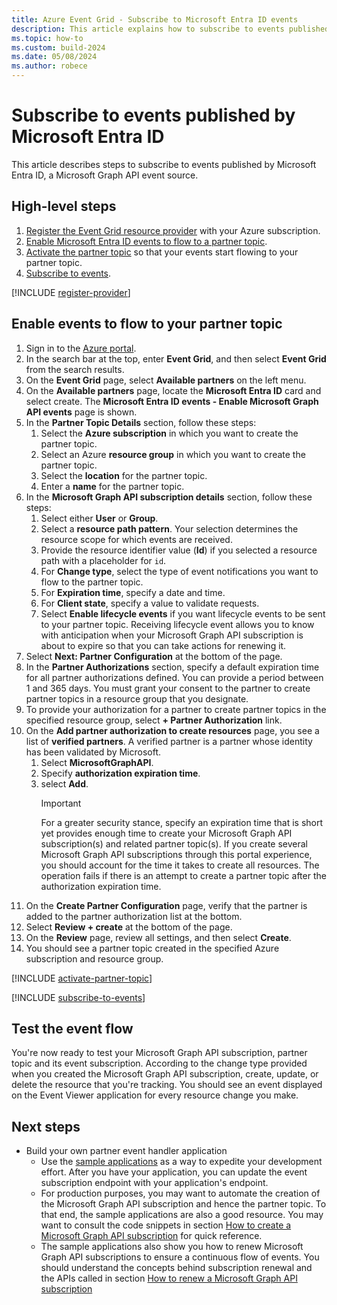 ```yaml
---
title: Azure Event Grid - Subscribe to Microsoft Entra ID events
description: This article explains how to subscribe to events published by Microsoft Entra ID using the Azure portal.
ms.topic: how-to
ms.custom: build-2024
ms.date: 05/08/2024
ms.author: robece
---
```


# Subscribe to events published by Microsoft Entra ID

This article describes steps to subscribe to events published by Microsoft Entra ID, a Microsoft Graph API event source.

## High-level steps

1. [Register the Event Grid resource provider](#register-the-event-grid-resource-provider) with your Azure subscription.
1. [Enable Microsoft Entra ID events to flow to a partner topic](#enable-events-to-flow-to-your-partner-topic).
1. [Activate the partner topic](#activate-a-partner-topic) so that your events start flowing to your partner topic.
1. [Subscribe to events](#subscribe-to-partner-events).

[!INCLUDE [register-provider](./includes/register-provider.md)]

## Enable events to flow to your partner topic

1. Sign in to the [Azure portal](https://portal.azure.com).
1. In the search bar at the top, enter **Event Grid**, and then select **Event Grid** from the search results. 
1. On the **Event Grid** page, select **Available partners** on the left menu.
1. On the **Available partners** page, locate the **Microsoft Entra ID** card and select create. The **Microsoft Entra ID events - Enable Microsoft Graph API events** page is shown.
1. In the **Partner Topic Details** section, follow these steps:
    1. Select the **Azure subscription** in which you want to create the partner topic.
    1. Select an Azure **resource group** in which you want to create the partner topic. 
    1. Select the **location** for the partner topic.
    1. Enter a **name** for the partner topic.
1. In the **Microsoft Graph API subscription details** section, follow these steps:
    1. Select either **User** or **Group**.
    1. Select a **resource path pattern**. Your selection determines the resource scope for which events are received.
    1. Provide the resource identifier value (**Id**) if you selected a resource path with a placeholder for `id`.
    1. For **Change type**, select the type of event notifications you want to flow to the partner topic.
    1. For **Expiration time**, specify a date and time.
    1. For **Client state**, specify a value to validate requests.
    1. Select **Enable lifecycle events** if you want lifecycle events to be sent to your partner topic. Receiving lifecycle event allows you to know with anticipation when your Microsoft Graph API subscription is about to expire so that you can take actions for renewing it.
1. Select **Next: Partner Configuration** at the bottom of the page.
1. In the **Partner Authorizations** section, specify a default expiration time for all partner authorizations defined. You can provide a period between 1 and 365 days. You must grant your consent to the partner to create partner topics in a resource group that you designate. 
1. To provide your authorization for a partner to create partner topics in the specified resource group, select **+ Partner Authorization** link.
1. On the **Add partner authorization to create resources** page, you see a list of **verified partners**. A verified partner is a partner whose identity has been validated by Microsoft.
    1. Select **MicrosoftGraphAPI**.
    1. Specify **authorization expiration time**.
    1. select **Add**.
        > [!IMPORTANT]
        > For a greater security stance, specify an expiration time that is short yet provides enough time to create your Microsoft Graph API subscription(s) and related partner topic(s). If you create several Microsoft Graph API subscriptions through this portal experience, you should account for the time it takes to create all resources. The operation fails if there is an attempt to create a partner topic after the authorization expiration time.
1. On the **Create Partner Configuration** page, verify that the partner is added to the partner authorization list at the bottom.
1. Select **Review + create** at the bottom of the page.
1. On the **Review** page, review all settings, and then select **Create**.
1. You should see a partner topic created in the specified Azure subscription and resource group.

[!INCLUDE [activate-partner-topic](includes/activate-partner-topic.md)]

[!INCLUDE [subscribe-to-events](includes/subscribe-to-partner-events-event-enablement.md)]

## Test the event flow

You're now ready to test your Microsoft Graph API subscription, partner topic and its event subscription. According to the change type provided when you created the Microsoft Graph API subscription, create, update, or delete the resource that you're tracking. You should see an event displayed on the Event Viewer application for every resource change you make.

## Next steps

- Build your own partner event handler application
  - Use the [sample applications](subscribe-to-graph-api-events.md#samples-with-detailed-instructions) as a way to expedite your development effort. After you have your application, you can update the event subscription endpoint with your application's endpoint.
  - For production purposes, you may want to automate the creation of the Microsoft Graph API subscription and hence the partner topic. To that end, the sample applications are also a good resource. You may want to consult the code snippets in section [How to create a Microsoft Graph API subscription](subscribe-to-graph-api-events.md#how-to-create-a-microsoft-graph-api-subscription) for quick reference.
  - The sample applications also show you how to renew Microsoft Graph API subscriptions to ensure a continuous flow of events. You should understand the concepts behind subscription renewal and the APIs called in section [How to renew a Microsoft Graph API subscription](subscribe-to-graph-api-events.md#how-to-renew-a-microsoft-graph-api-subscription)
